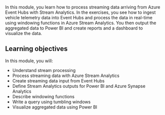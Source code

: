 In this module, you learn how to process streaming data arriving from Azure Event Hubs with Stream Analytics. In the exercises, you see how to ingest vehicle telemetry data into Event Hubs and process the data in real-time using windowing functions in Azure Stream Analytics. You then output the aggregated data to Power BI and create reports and a dashboard to visualize the data.

## Learning objectives 

In this module, you will:

- Understand stream processing
- Process streaming data with Azure Stream Analytics
- Create streaming data input from Event Hubs
- Define Stream Analytics outputs for Power BI and Azure Synapse Analytics
- Describe windowing functions
- Write a query using tumbling windows
- Visualize aggregated data using Power BI

